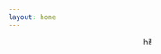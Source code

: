 ```yaml
---
layout: home
---
```


<header><div class="container" style="display:block; width:100%;">hi!</div></header>